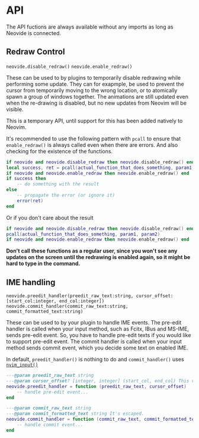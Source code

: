 # API

The API fuctions are always available without any imports as long as Neovide is connected.

## Redraw Control

`neovide.disable_redraw()`
`neovide.enable_redraw()`

These can be used to by plugins to temporarily disable redrawing while performing some update. They
can for exapmple, be used to prevent the cursor from temporarily moving to the wrong location, or to
atomically spawn a group of windows together. The animations are still updated even when the
re-drawing is disabled, but no new updates from Neovim will be visible.

This is a temporary API, until support for this has been added natively to Neovim.

It's recommended to use the following pattern with `pcall` to ensure that `enable_redraw()` is
always called even when there are errors. And also checking for the existence of the functions.

```lua
if neovide and neovide.disable_redraw then neovide.disable_redraw() end
local success, ret = pcall(actual_function_that_does_something, param1, param2)
if neovide and neovide.enable_redraw then neovide.enable_redraw() end
if success then
    -- do something with the result
else
    -- propagate the error (or ignore it)
    error(ret)
end
```

Or if you don't care about the result

```lua
if neovide and neovide.disable_redraw then neovide.disable_redraw() end
pcall(actual_function_that_does_something, param1, param2)
if neovide and neovide.enable_redraw then neovide.enable_redraw() end
```

**Don't call these functions as a regular user, since you won't see any updates on the screen until
the redrawing is enabled again, so it might be hard to type in the command.**

## IME handling

`neovide.preedit_handler(preedit_raw_text:string, cursor_offset: [start_col:integer, end_col:integer])`
`neovide.commit_handler(commit_raw_text:string, commit_formatted_text:string)`

These can be used to by your plugin to handle IME events. The pre-edit handler is called when your input method, such as Fcitx, IBus and MS-IME, sends pre-edit event.
So, you have to handle pre-edit texts if you would like to support pre-edit event.
The commit handler is called when your input method sends commit event, which you decide some text on enabled IME.

In default, `preedit_handler()` is nothing to do and `commit_handler()` uses [`nvim_input()`](https://neovim.io/doc/user/api.html#nvim_input())

```lua
---@param preedit_raw_text string
---@param cursor_offset? [integer, integer] (start_col, end_col) This values show the cursor begin position and end position. The position is byte-wise indexed.
neovide.preedit_handler = function (preedit_raw_text, cursor_offset)
    -- handle pre-edit event...
end

---@param commit_raw_text string
---@param commit_formatted_text string It's escaped.
neovide.commit_handler = function (commit_raw_text, commit_formatted_text)
    -- handle commit event...
end
```

